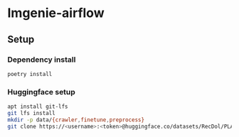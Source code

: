 # Imgenie-airflow

## Setup

### Dependency install

```base
poetry install
```

### Huggingface setup

```bash
apt install git-lfs
git lfs install
mkdir -p data/{crawler,finetune,preprocess}
git clone https://<username>:<token>@huggingface.co/datasets/RecDol/PLAYLIST_airflow data/dataset
```

